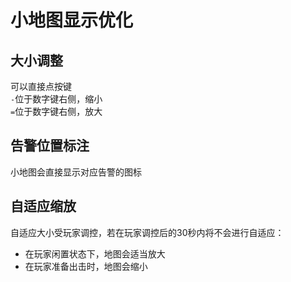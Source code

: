 # 小地图显示优化
## 大小调整
可以直接点按键  
`-`位于数字键右侧，缩小   
`=`位于数字键右侧，放大 
## 告警位置标注
小地图会直接显示对应告警的图标
## 自适应缩放
自适应大小受玩家调控，若在玩家调控后的30秒内将不会进行自适应：  
- 在玩家闲置状态下，地图会适当放大
- 在玩家准备出击时，地图会缩小

